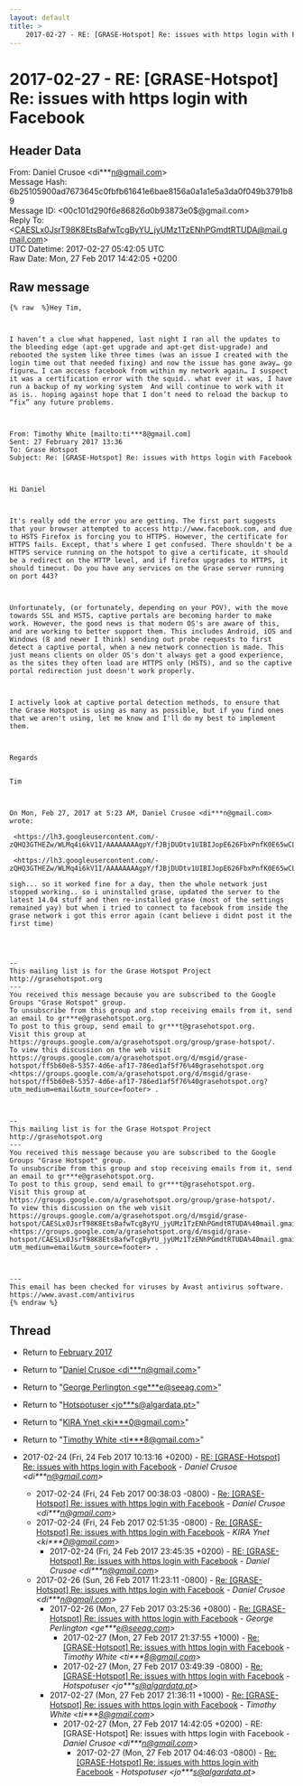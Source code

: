 ```yaml
---
layout: default
title: >
    2017-02-27 - RE: [GRASE-Hotspot] Re: issues with https login with Facebook
---
```


# 2017-02-27 - RE: [GRASE-Hotspot] Re: issues with https login with Facebook

## Header Data

From: Daniel Crusoe \<di***n@gmail.com\><br>
Message Hash: 6b25105900ad7673645c0fbfb61641e6bae8156a0a1a1e5a3da0f049b3791b89<br>
Message ID: \<00c101d290f6$e86826a0$b93873e0$@gmail.com\><br>
Reply To: \<CAESLx0JsrT98K8EtsBafwTcgByYU_jyUMz1TzENhPGmdtRTUDA@mail.gmail.com\><br>
UTC Datetime: 2017-02-27 05:42:05 UTC<br>
Raw Date: Mon, 27 Feb 2017 14:42:05 +0200<br>

## Raw message

```
{% raw  %}Hey Tim,

 

I haven’t a clue what happened, last night I ran all the updates to the bleeding edge (apt-get upgrade and apt-get dist-upgrade) and rebooted the system like three times (was an issue I created with the login time out that needed fixing) and now the issue has gone away… go figure… I can access facebook from within my network again… I suspect it was a certification error with the squid.. what ever it was, I have run a backup of my working system  And will continue to work with it as is.. hoping against hope that I don’t need to reload the backup to “fix” any future problems. 

 

From: Timothy White [mailto:ti***8@gmail.com] 
Sent: 27 February 2017 13:36
To: Grase Hotspot
Subject: Re: [GRASE-Hotspot] Re: issues with https login with Facebook

 

Hi Daniel

 

It's really odd the error you are getting. The first part suggests that your browser attempted to access http://www.facebook.com, and due to HSTS Firefox is forcing you to HTTPS. However, the certificate for HTTPS fails. Except, that's where I get confused. There shouldn't be a HTTPS service running on the hotspot to give a certificate, it should be a redirect on the HTTP level, and if firefox upgrades to HTTPS, it should timeout. Do you have any services on the Grase server running on port 443?

 

Unfortunately, (or fortunately, depending on your POV), with the move towards SSL and HSTS, captive portals are becoming harder to make work. However, the good news is that modern OS's are aware of this, and are working to better support them. This includes Android, iOS and Windows (8 and newer I think) sending out probe requests to first detect a captive portal, when a new network connection is made. This just means clients on older OS's don't always get a good experience, as the sites they often load are HTTPS only (HSTS), and so the captive portal redirection just doesn't work properly.

 

I actively look at captive portal detection methods, to ensure that the Grase Hotspot is using as many as possible, but if you find ones that we aren't using, let me know and I'll do my best to implement them.

 

Regards


Tim

 

On Mon, Feb 27, 2017 at 5:23 AM, Daniel Crusoe <di***n@gmail.com> wrote:

 <https://lh3.googleusercontent.com/-zQHQ3GTHEZw/WLMq4i6kV1I/AAAAAAAAgpY/fJBjDUDtv1UIBIJopE626FbxPnfK0E65wCLcB/s1600/internet%2Bfault.jpg> 

 <https://lh3.googleusercontent.com/-zQHQ3GTHEZw/WLMq4i6kV1I/AAAAAAAAgpY/fJBjDUDtv1UIBIJopE626FbxPnfK0E65wCLcB/s1600/internet%2Bfault.jpg> 

sigh... so it worked fine for a day, then the whole network just stopped working.. so i uninstalled grase, updated the server to the latest 14.04 stuff and then re-installed grase (most of the settings remained yay) but when i tried to connect to facebook from inside the grase network i got this error again (cant believe i didnt post it the first time)




-- 
This mailing list is for the Grase Hotspot Project http://grasehotspot.org
--- 
You received this message because you are subscribed to the Google Groups "Grase Hotspot" group.
To unsubscribe from this group and stop receiving emails from it, send an email to gr***e@grasehotspot.org.
To post to this group, send email to gr***t@grasehotspot.org.
Visit this group at https://groups.google.com/a/grasehotspot.org/group/grase-hotspot/.
To view this discussion on the web visit https://groups.google.com/a/grasehotspot.org/d/msgid/grase-hotspot/ff5b60e8-5357-4d6e-af17-786ed1af5f76%40grasehotspot.org <https://groups.google.com/a/grasehotspot.org/d/msgid/grase-hotspot/ff5b60e8-5357-4d6e-af17-786ed1af5f76%40grasehotspot.org?utm_medium=email&utm_source=footer> .

 

-- 
This mailing list is for the Grase Hotspot Project http://grasehotspot.org
--- 
You received this message because you are subscribed to the Google Groups "Grase Hotspot" group.
To unsubscribe from this group and stop receiving emails from it, send an email to gr***e@grasehotspot.org.
To post to this group, send email to gr***t@grasehotspot.org.
Visit this group at https://groups.google.com/a/grasehotspot.org/group/grase-hotspot/.
To view this discussion on the web visit https://groups.google.com/a/grasehotspot.org/d/msgid/grase-hotspot/CAESLx0JsrT98K8EtsBafwTcgByYU_jyUMz1TzENhPGmdtRTUDA%40mail.gmail.com <https://groups.google.com/a/grasehotspot.org/d/msgid/grase-hotspot/CAESLx0JsrT98K8EtsBafwTcgByYU_jyUMz1TzENhPGmdtRTUDA%40mail.gmail.com?utm_medium=email&utm_source=footer> .



---
This email has been checked for viruses by Avast antivirus software.
https://www.avast.com/antivirus
{% endraw %}
```

## Thread

+ Return to [February 2017](/archive/2017/02)

+ Return to "[Daniel Crusoe <di***n<span>@</span>gmail.com>](/authors/di___n_at_gmail_com)"
+ Return to "[George Perlington <ge***e<span>@</span>seeag.com>](/authors/ge___e_at_seeag_com)"
+ Return to "[Hotspotuser <jo***s<span>@</span>algardata.pt>](/authors/jo___s_at_algardata_pt)"
+ Return to "[KIRA Ynet <ki***0<span>@</span>gmail.com>](/authors/ki___0_at_gmail_com)"
+ Return to "[Timothy White <ti***8<span>@</span>gmail.com>](/authors/ti___8_at_gmail_com)"

+ 2017-02-24 (Fri, 24 Feb 2017 10:13:16 +0200) - [RE: [GRASE-Hotspot] Re: issues with https login with Facebook](/archive/2017/02/e91a56ba03a27a601475d6fb93dc82086fcf8365b5485c0ab288cb9feb935ff0) - _Daniel Crusoe \<di***n@gmail.com\>_
  + 2017-02-24 (Fri, 24 Feb 2017 00:38:03 -0800) - [Re: [GRASE-Hotspot] Re: issues with https login with Facebook](/archive/2017/02/8916796d3ea5fea443af058d82f3beb8d2f24c7115f14a6343e89f94a4c40e29) - _Daniel Crusoe \<di***n@gmail.com\>_
  + 2017-02-24 (Fri, 24 Feb 2017 02:51:35 -0800) - [Re: [GRASE-Hotspot] Re: issues with https login with Facebook](/archive/2017/02/5cb6ac866982beab52138170a95cc5744cb6cf92b206659546cdbc3db6133b1e) - _KIRA Ynet \<ki***0@gmail.com\>_
    + 2017-02-24 (Fri, 24 Feb 2017 23:45:35 +0200) - [RE: [GRASE-Hotspot] Re: issues with https login with Facebook](/archive/2017/02/bf8bfe334ba0bf31a2b4a839e62cd697d4e7ed306bfc0b051b6fc5cac9f802a0) - _Daniel Crusoe \<di***n@gmail.com\>_
  + 2017-02-26 (Sun, 26 Feb 2017 11:23:11 -0800) - [Re: [GRASE-Hotspot] Re: issues with https login with Facebook](/archive/2017/02/5dd7600ff3685891ecb4bfbf394032b822453a23824fd27f9000790f2786c064) - _Daniel Crusoe \<di***n@gmail.com\>_
    + 2017-02-26 (Mon, 27 Feb 2017 03:25:36 +0800) - [Re: [GRASE-Hotspot] Re: issues with https login with Facebook](/archive/2017/02/c8ed30e26ba3fe2253b6a4dcea29b93df2f1cf86bb09eb72e6c31379499b8a63) - _George Perlington \<ge***e@seeag.com\>_
      + 2017-02-27 (Mon, 27 Feb 2017 21:37:55 +1000) - [Re: [GRASE-Hotspot] Re: issues with https login with Facebook](/archive/2017/02/f294e1f24ea02a5a379f39b33d5e0aa3a399f1381abb245afdda82528855883b) - _Timothy White \<ti***8@gmail.com\>_
      + 2017-02-27 (Mon, 27 Feb 2017 03:49:39 -0800) - [Re: [GRASE-Hotspot] Re: issues with https login with Facebook](/archive/2017/02/e24511afea57ea176a9b8ae8855d03f8b4db6821ba7359c592f43cb02eb67a8c) - _Hotspotuser \<jo***s@algardata.pt\>_
    + 2017-02-27 (Mon, 27 Feb 2017 21:36:11 +1000) - [Re: [GRASE-Hotspot] Re: issues with https login with Facebook](/archive/2017/02/6dd580f644491ba71d0b0a8cb7c550e182b66846092f2eb55bd96e82a79d7e4b) - _Timothy White \<ti***8@gmail.com\>_
      + 2017-02-27 (Mon, 27 Feb 2017 14:42:05 +0200) - RE: [GRASE-Hotspot] Re: issues with https login with Facebook - _Daniel Crusoe \<di***n@gmail.com\>_
        + 2017-02-27 (Mon, 27 Feb 2017 04:46:03 -0800) - [Re: [GRASE-Hotspot] Re: issues with https login with Facebook](/archive/2017/02/6a4b60366cbb923fad6cc9d9be0430ea7ac678f4db2e98af77d56d0e570c6f7b) - _Hotspotuser \<jo***s@algardata.pt\>_

